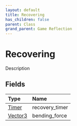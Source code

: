 ```yaml
---
layout: default
title: Recovering
has_children: false
parent: Class
grand_parent: Game Reflection
---
```

# Recovering
Description 

## Fields
| Type | Name |
|:-------------|:--------------|
| [Timer](/game-reflection/classes/timer.md) | recovery_timer |
| [Vector3](/game-reflection/classes/vector3.md) | bending_force |

